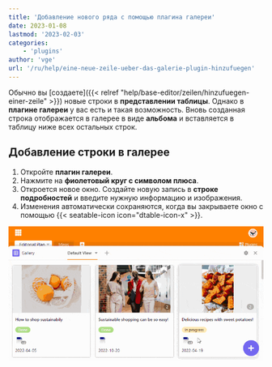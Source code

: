 ```yaml
---
title: 'Добавление нового ряда с помощью плагина галереи'
date: 2023-01-08
lastmod: '2023-02-03'
categories:
    - 'plugins'
author: 'vge'
url: '/ru/help/eine-neue-zeile-ueber-das-galerie-plugin-hinzufuegen'
---
```


Обычно вы [создаете]({{< relref "help/base-editor/zeilen/hinzufuegen-einer-zeile" >}}) новые строки в **представлении таблицы**. Однако в **плагине галереи** у вас есть и такая возможность. Вновь созданная строка отображается в галерее в виде **альбома** и вставляется в таблицу ниже всех остальных строк.

## Добавление строки в галерее

1. Откройте **плагин галереи**.
2. Нажмите на **фиолетовый круг с символом плюса**.
3. Откроется новое окно. Создайте новую запись в **строке подробностей** и введите нужную информацию и изображения.
4. Изменения автоматически сохраняются, когда вы закрываете окно с помощью {{< seatable-icon icon="dtable-icon-x" >}}.

![Добавьте новый ряд с помощью плагина галереи](images/Eine-neue-Zeile-ueber-das-Galerie-Plugin-hinzufuegen.gif)
